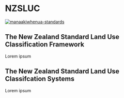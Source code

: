 # NZSLUC

[![manaakiwhenua-standards](https://github.com/manaakiwhenua/nzsluc/workflows/manaakiwhenua-standards/badge.svg)](https://github.com/manaakiwhenua/manaakiwhenua-standards)

## The New Zealand Standard Land Use Classification Framework

Lorem ipsum

## The New Zealand Standard Land Use Classifcation Systems

Lorem ipsum